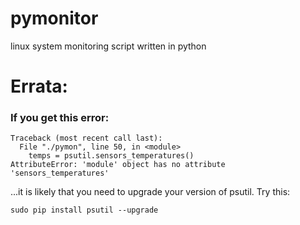 # pymonitor
linux system monitoring script written in python

# Errata:
### If you get this error:
```
Traceback (most recent call last):
  File "./pymon", line 50, in <module>
    temps = psutil.sensors_temperatures()
AttributeError: 'module' object has no attribute 'sensors_temperatures'
```
...it is likely that you need to upgrade your version of psutil.
Try this:
```
sudo pip install psutil --upgrade
```
